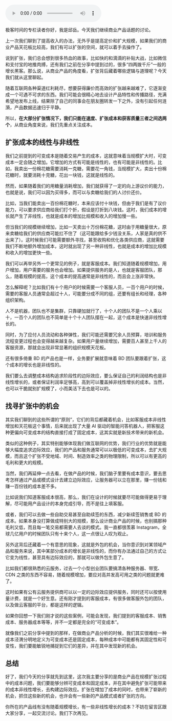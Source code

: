 <audio title="31 _ 如何提高你的商业产品收入（下）" src="https://static001.geekbang.org/resource/audio/8a/b7/8a70796044552ebe1928b53505449cb7.mp3" controls="controls"></audio> 
<p>极客时间的专栏读者你好，我是邱岳。今天我们继续商业产品话题的讨论。</p><p>上一次我们聊到了提高收入的办法，无外乎是提高定价和扩大规模，如果我们的商业产品天花板比较高，我们有可以扩张的空间，就可以着手去操作了。</p><p>说到扩张，我们总会想到很多热血的故事，比如快的和滴滴的补贴大战，比如微信和支付宝的地推肉搏，还有我们之前在分享中提到过的，很多“四两拨千斤”一般的增长黑客。那么说，从商业产品的角度看，扩张背后藏着哪些逻辑与道理呢？今天我们就从这里聊起。</p><p>随着互联网各种渠道红利耗尽，想要获得廉价而高效的扩张越来越难了，它逐渐变成一个可遇不可求的东西。我们可能会很精心地去设计产品特性和传播路径，充满希望地发布上线，结果除了自己的同事会在朋友圈转发一下之外，没有引起任何涟漪，产品数据迅速归于平静。</p><p>所以，<strong>在大部分扩张情况下，我们只能在速度、扩张成本和获客质量三者之间选两个</strong>，从商业角度来说，我们先重点关注成本。</p><h2>扩张成本的线性与非线性</h2><p>我们之前提到的可变成本是随着交易产生的成本，这就意味着当规模扩大时，可变成本一定会随之增加。它增加的方式有可能是线性的，也有可能是非线性的。比如，我卖出一份棉花糖需要消耗一克糖，需要花一角钱，当规模扩大，卖出十份棉花糖时，就要消耗十克糖，花出一块钱，这就是线性的。</p><!-- [[[read_end]]] --><p>然而，如果随着我们的用糖量消耗增加，我们就获得了一定的向上游议价的能力，也就是说，我们可以因为买得多，而可以与卖糖给我们的人讨价还价。</p><p>比如，当我们能卖出一百份棉花糖时，本来应该付十块钱，但由于我们是有了议价能力，可以要求供应商给我们打个折，假设是打折到八块钱。这时，我们成本的增长就产生了非线性，也就是成本的增加比规模和收入的增加慢一些。</p><p>但当我们的规模继续增加，比如一天卖出十万份棉花糖，这时由于用糖量很大，原来卖糖给我们的供应商可能扛不住了（这可能跟给多少钱没关系，人家是真的供不出来了）。这时候我们可能需要额外寻找，甚至收购和优化各类供应商，这就需要我们不断地额外增加成本，这时就出现了另一种非线性，也就是成本的增加比规模和收入的增加更快一些。</p><p>我们可以再举另外一个更常见的例子，就是客服成本。我们知道随着规模增加，用户增加，用户需要的服务也会增加。如果提供服务的是人，也就是客服团队，那么，随着规模的提高，这个成本的提高通常是非线性的，而且会上涨非常快。</p><p>怎么解释呢？比如我们有十个用户的时候需要一个客服人员，一百个用户的时候，需要的客服人员通常会超过十人，可能要分成不同的组，还要有组长和经理，各种组织架构。</p><p>人不是机器，团队也不是集群，只靠硬加就行了，十个人的团队不是一个人乘以十，一百个人的团队也不简单是十个十人团队摆在一起，这个成本是快速非线性增长的。</p><p>同时，为了应付人员流动和各种弹性，我们可能还需要冗余人员预算，培训和服务流程变更过程也会变得越来越复杂。如果用户量继续增加，需要百人甚至上千人的客服资源，那就会出现非常显著的组织规模天花板。</p><p>还有很多倚重 BD 的产品也是一样，业务要扩展就意味着 BD 团队要跟着扩张，这个成本的增长也是非线性的。</p><p>我们要么去调整成本结构追求阶段性的边际效应，要么保证自己的利润结构也是非线性增长的，或者保证利润率足够高，高到可以覆盖掉非线性增长的成本。当然，也可以干脆就别扩规模了，小而美活下去也是可以的。</p><h2>找寻扩张中的机会</h2><p>其实我们聊到的这些所谓的“原则”，它们的背后都藏着机会，比如客服成本非线性增加和天花板这个事情，后来就出现了大量 AI 驱动的智能问答机器人，把客服这种更偏向可变成本的结构直接打成了固定成本，这其实就是新技术带来的新机会。</p><p>类似的这种例子，其实特别能够体现我们做互联网的优势，我们行业的优势就是能够大幅度追求边际效应，我们的产品和服务通常可以以极低的可变成本，去扩大规模，而且这个扩张不受地域、时间、制造效率之类的物理限制，所以可以有更高的毛利和更大的规模。</p><p>当然，我们再延伸一点去看，在做产品的时候，我们脑子里要有成本意识，要去思考怎样通过产品或模式设计去建立边际效应，让服务器可以立在那里，赚一份钱和赚一百份钱的成本差不多。</p><p>比如说我们知道客服成本很高，那么，我们在设计的时候就要尽可能做得更易于理解，尽可能用产品设计的本身完成引导，而不是往上填客服。</p><p>或者，我们可以去做一些自助交易甚至自助续签的东西，减少新续签销售或 BD 的成本。如果本身没打算做成特别大的规模，那么设计商业产品的时候，也别搞那种毛利又低，而且每一笔交易都需要人去谈的模式。我一直都很羡慕 Instagram，全球几亿用户的时候团队只有十来个人，这一点很让人叹为观止。</p><p>另外这背后还藏着一个有意思的现象，这就是外包的机会，当你意识到对某领域产品和服务来说，其中某部分成本的增长是非线性的，而你有办法通过自己的方式让它变为线性，甚至具有边际效应的，那就可以做外包生意了。</p><p>比如我们都很熟悉的云服务，过去一个小型创业团队要搞清各种服务器、带宽、CDN 之类的东西不容易，随着规模增加，要应对高并发高可用之类的问题就更难了。</p><p>这时如果有公有云服务提供商可以以一定的边际效应提供服务，同时还可以按使用量计费，就是一个好生意。还有刚才提到的客服成本，有很多做客服外包的团队，以及做云客服的平台，都是这样的逻辑。</p><p>如果你回想一下我们刚才说的这些案例，可能会发现，我们提到的客服成本、销售成本、服务器成本等等，并不一定都是完全的“可变成本”。</p><p>就像我们之前分享中提到的那样，在做商业产品分析的时候，我们其实很难给一种成本泾渭分明地定义为可变成本还是固定成本，每种成本中可能都有其固定性和可变性，我们要能敏锐地捕捉到它们的差异，并在其中发现新的机会。</p><h2>总结</h2><p>好了，我们今天的分享就先到这里，这次我主要分享的是商业产品在规模扩张过程中的成本问题，我们要能够分辨可变成本和固定成本，并在其中避免扩张可能带来的成本非线性增长，去构建边际效应。扩张在增加了成本的同时，也带来了崭新的机会，抓住这些新的机会，也许会有一些新的产品模式或者扩张的方向。</p><p>你所在的产品线有没有随着规模增长，有一些非线性增长的成本？不妨在留言区跟大家分享，一起交流讨论。我们下次再见。</p><p></p>